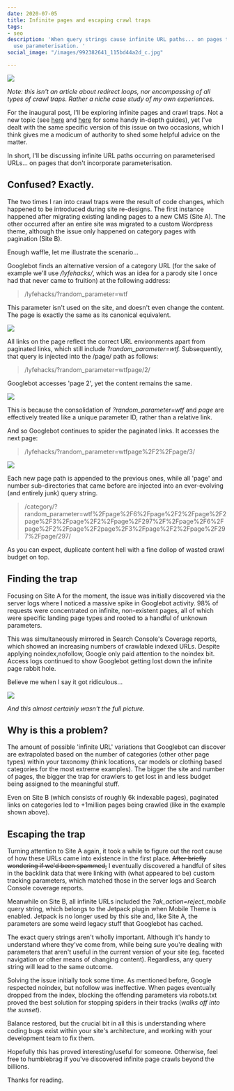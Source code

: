 ```yaml
---
date: 2020-07-05
title: Infinite pages and escaping crawl traps
tags:
- seo
description: 'When query strings cause infinite URL paths... on pages that don''t
  use parameterisation. '
social_image: "/images/992382641_115bd44a2d_c.jpg"

---
```

![](/images/992382641_115bd44a2d_c.jpg)

_Note: this isn't an article about redirect loops, nor encompassing of all types of crawl traps. Rather a niche case study of my own experiences._

For the inaugural post, I'll be exploring infinite pages and crawl traps. Not a new topic (see [here](https://www.contentkingapp.com/academy/crawler-traps/) and [here](https://www.advancedwebranking.com/blog/avoid-the-seo-spider-trap-how-to-get-out-of-a-sticky-situation/) for some handy in-depth guides), yet I've dealt with the same specific version of this issue on two occasions, which I think gives me a modicum of authority to shed some helpful advice on the matter.

In short, I'll be discussing infinite URL paths occurring on parameterised URLs... on pages that don't incorporate parameterisation.

## Confused? Exactly.

The two times I ran into crawl traps were the result of code changes, which happened to be introduced during site re-designs. The first instance happened after migrating existing landing pages to a new CMS (Site A). The other occurred after an entire site was migrated to a custom Wordpress theme, although the issue only happened on category pages with pagination (Site B).

Enough waffle, let me illustrate the scenario...

Googlebot finds an alternative version of a category URL (for the sake of example we'll use _/lyfehacks/_, which was an idea for a parody site I once had that never came to fruition) at the following address:

> /lyfehacks/?random_parameter=wtf

This parameter isn't used on the site, and doesn't even change the content. The page is exactly the same as its canonical equivalent.

![](/images/example_01b.jpg)

All links on the page reflect the correct URL environments apart from paginated links, which still include _?random_parameter=wtf._ Subsequently, that query is injected into the /page/ path as follows:

> /lyfehacks/?random_parameter=wtfpage/2/

Googlebot accesses 'page 2', yet the content remains the same.

![](/images/example_02b.jpg)

This is because the consolidation of _?random_parameter=wtf_ and _page_ are effectively treated like a unique parameter ID, rather than a relative link.

And so Googlebot continues to spider the paginated links. It accesses the next page:

> /lyfehacks/?random_parameter=wtfpage%2F2%2Fpage/3/

![](/images/example_03-2.jpg)

Each new page path is appended to the previous ones, while all 'page' and number sub-directories that came before are injected into an ever-evolving (and entirely junk) query string.

> /category/?random_parameter=wtf%2Fpage%2F6%2Fpage%2F2%2Fpage%2F2page%2F3%2Fpage%2F2%2Fpage%2F297%2F%2Fpage%2F6%2Fpage%2F2%2Fpage%2F2page%2F3%2Fpage%2F2%2Fpage%2F297%2Fpage/297/

As you can expect, duplicate content hell with a fine dollop of wasted crawl budget on top.

## Finding the trap

Focusing on Site A for the moment, the issue was initially discovered via the server logs where I noticed a massive spike in Googlebot activity. 98% of requests were concentrated on infinite, non-existent pages, all of which were specific landing page types and rooted to a handful of unknown parameters.

This was simultaneously mirrored in Search Console's Coverage reports, which showed an increasing numbers of crawlable indexed URLs. Despite applying noindex,nofollow, Google only paid attention to the noindex bit. Access logs continued to show Googlebot getting lost down the infinite page rabbit hole.

Believe me when I say it got ridiculous...

![](/images/infinite-pages.png)

_And this almost certainly wasn't the full picture._

## Why is this a problem?

The amount of possible 'infinite URL' variations that Googlebot can discover are extrapolated based on the number of categories (other other page types) within your taxonomy (think locations, car models or clothing based categories for the most extreme examples). The bigger the site and number of pages, the bigger the trap for crawlers to get lost in and less budget being assigned to the meaningful stuff.

Even on Site B (which consists of roughly 6k indexable pages), paginated links on categories led to +1million pages being crawled (like in the example shown above).

## Escaping the trap

Turning attention to Site A again, it took a while to figure out the root cause of how these URLs came into existence in the first place. ~~After briefly wondering if we'd been spammed,~~ I eventually discovered a handful of sites in the backlink data that were linking with (what appeared to be) custom tracking parameters, which matched those in the server logs and Search Console coverage reports.

Meanwhile on Site B, all infinite URLs included the _?ak_action=reject_mobile_ query string, which belongs to the Jetpack plugin when Mobile Theme is enabled. Jetpack is no longer used by this site and, like Site A, the parameters are some weird legacy stuff that Googlebot has cached.

The exact query strings aren't wholly important. Although it's handy to understand where they've come from, while being sure you're dealing with parameters that aren't useful in the current version of your site (eg. faceted navigation or other means of changing content). Regardless, any query string will lead to the same outcome.

Solving the issue initially took some time. As mentioned before, Google respected noindex, but nofollow was ineffective. When pages eventually dropped from the index, blocking the offending parameters via robots.txt proved the best solution for stopping spiders in their tracks (_walks off into the sunset_).

Balance restored, but the crucial bit in all this is understanding where coding bugs exist within your site's architecture, and working with your development team to fix them.

Hopefully this has proved interesting/useful for someone. Otherwise, feel free to humblebrag if you've discovered infinite page crawls beyond the billions.

Thanks for reading.